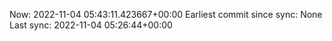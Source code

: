 Now: 2022-11-04 05:43:11.423667+00:00 Earliest commit since sync: None Last sync: 2022-11-04 05:26:44+00:00
